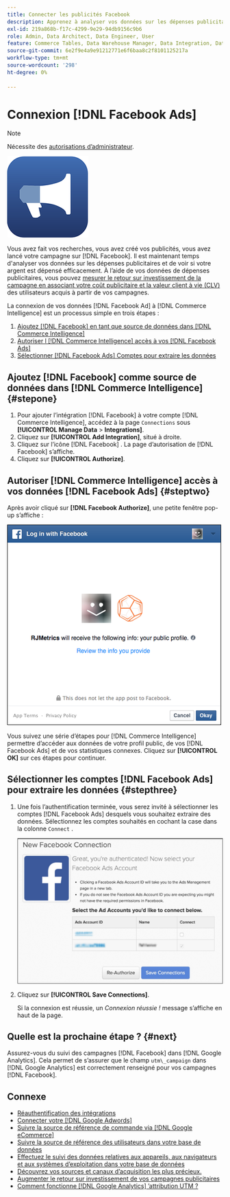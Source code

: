 ```yaml
---
title: Connecter les publicités Facebook
description: Apprenez à analyser vos données sur les dépenses publicitaires et à voir si votre argent est dépensé efficacement.
exl-id: 219a868b-f17c-4299-9e29-94db9156c9b6
role: Admin, Data Architect, Data Engineer, User
feature: Commerce Tables, Data Warehouse Manager, Data Integration, Data Import/Export
source-git-commit: 6e2f9e4a9e91212771e6f6baa8c2f8101125217a
workflow-type: tm+mt
source-wordcount: '298'
ht-degree: 0%

---
```


# Connexion [!DNL Facebook Ads]

>[!NOTE]
>
>Nécessite des [autorisations d’administrateur](../../../administrator/user-management/user-management.md).

![](../../../assets/facebook-ads-logo.png)

Vous avez fait vos recherches, vous avez créé vos publicités, vous avez lancé votre campagne sur [!DNL Facebook]. Il est maintenant temps d&#39;analyser vos données sur les dépenses publicitaires et de voir si votre argent est dépensé efficacement. À l’aide de vos données de dépenses publicitaires, vous pouvez [mesurer le retour sur investissement de la campagne en associant votre coût publicitaire et la valeur client à vie (CLV)](../../../data-analyst/analysis/roi-ad-camp.md) des utilisateurs acquis à partir de vos campagnes.

La connexion de vos données [!DNL Facebook Ad] à [!DNL Commerce Intelligence] est un processus simple en trois étapes :

1. [Ajoutez [!DNL Facebook] en tant que source de données dans  [!DNL Commerce Intelligence]](#stepone)
1. [Autoriser l [!DNL Commerce Intelligence] accès à vos  [!DNL Facebook Ads] ](#steptwo)
1. [Sélectionner [!DNL Facebook Ads] Comptes pour extraire les données](#stepthree)

## Ajoutez [!DNL Facebook] comme source de données dans [!DNL Commerce Intelligence] {#stepone}

1. Pour ajouter l’intégration [!DNL Facebook] à votre compte [!DNL Commerce Intelligence], accédez à la page `Connections` sous **[!UICONTROL Manage Data** > **Integrations]**.
1. Cliquez sur **[!UICONTROL Add Integration]**, situé à droite.
1. Cliquez sur l’icône [!DNL Facebook] . La page d’autorisation de [!DNL Facebook] s’affiche.
1. Cliquez sur **[!UICONTROL Authorize]**.

## Autoriser [!DNL Commerce Intelligence] accès à vos données [!DNL Facebook Ads] {#steptwo}

Après avoir cliqué sur **[!DNL Facebook Authorize]**, une petite fenêtre pop-up s’affiche :

![](../../../assets/Facebook_Access_Popup.png)

Vous suivez une série d’étapes pour [!DNL Commerce Intelligence] permettre d’accéder aux données de votre profil public, de vos [!DNL Facebook Ads] et de vos statistiques connexes. Cliquez sur **[!UICONTROL OK]** sur ces étapes pour continuer.

## Sélectionner les comptes [!DNL Facebook Ads] pour extraire les données {#stepthree}

1. Une fois l’authentification terminée, vous serez invité à sélectionner les comptes [!DNL Facebook Ads] desquels vous souhaitez extraire des données. Sélectionnez les comptes souhaités en cochant la case dans la colonne `Connect` .

   ![](../../../assets/Facebook_Ad_Accounts.png)

1. Cliquez sur **[!UICONTROL Save Connections]**.

   Si la connexion est réussie, un *Connexion réussie !* message s’affiche en haut de la page.

## Quelle est la prochaine étape ? {#next}

Assurez-vous du suivi des campagnes [!DNL Facebook] dans [!DNL Google Analytics]. Cela permet de s’assurer que le champ `utm\_campaign` dans [!DNL Google Analytics] est correctement renseigné pour vos campagnes [!DNL Facebook].

## Connexe

* [Réauthentification des intégrations](https://experienceleague.adobe.com/docs/commerce-knowledge-base/kb/how-to/mbi-reauthenticating-integrations.html)
* [Connecter votre  [!DNL Google Adwords] ](../integrations/google-ecommerce.md)
* [Suivre la source de référence de commande via  [!DNL Google eCommerce]](../integrations/google-ecommerce.md)
* [Suivre la source de référence des utilisateurs dans votre base de données](../../analysis/google-track-user-acq.md)
* [Effectuez le suivi des données relatives aux appareils, aux navigateurs et aux systèmes d’exploitation dans votre base de données](../../analysis/track-usr-dev-browser.md)
* [Découvrez vos sources et canaux d’acquisition les plus précieux.](../../analysis/most-value-source-channel.md)
* [Augmenter le retour sur investissement de vos campagnes publicitaires](../../analysis/roi-ad-camp.md)
* [Comment fonctionne  [!DNL Google Analytics] ’attribution UTM ?](../../analysis/utm-attributes.md)
